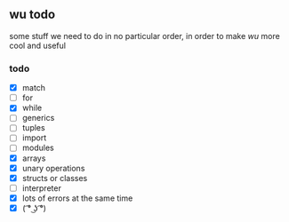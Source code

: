 ## wu todo

some stuff we need to do in no particular order, in order to make *wu* more cool and useful

### todo

- [x] match
- [ ] for
- [x] while
- [ ] generics
- [ ] tuples
- [ ] import
- [ ] modules
- [x] arrays
- [x] unary operations
- [x] structs or classes
- [ ] interpreter
- [x] lots of errors at the same time
- [x] ( ͡° ͜ʖ ͡°)
